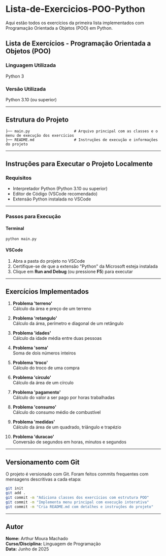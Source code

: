 # Lista-de-Exercicios-POO-Python

Aqui estão todos os exercícios da primeira lista implementados com Programação Orientada a Objetos (POO) em Python.

## Lista de Exercícios - Programação Orientada a Objetos (POO)

### Linguagem Utilizada
Python 3

### Versão Utilizada
Python 3.10 (ou superior)

---

## Estrutura do Projeto

```
├── main.py                    # Arquivo principal com as classes e o menu de execução dos exercícios
├── README.md                  # Instruções de execução e informações do projeto
```

---

## Instruções para Executar o Projeto Localmente

### Requisitos

- Interpretador Python (Python 3.10 ou superior)
- Editor de Código (VSCode recomendado)
- Extensão Python instalada no VSCode

---

### Passos para Execução

#### Terminal

```bash
python main.py
```

#### VSCode

1. Abra a pasta do projeto no VSCode
2. Certifique-se de que a extensão "Python" da Microsoft esteja instalada
3. Clique em **Run and Debug** (ou pressione **F5**) para executar

---

## Exercícios Implementados

1. **Problema 'terreno'**  
   Cálculo da área e preço de um terreno

2. **Problema 'retangulo'**  
   Cálculo da área, perímetro e diagonal de um retângulo

3. **Problema 'idades'**  
   Cálculo da idade média entre duas pessoas

4. **Problema 'soma'**  
   Soma de dois números inteiros

5. **Problema 'troco'**  
   Cálculo do troco de uma compra

6. **Problema 'circulo'**  
   Cálculo da área de um círculo

7. **Problema 'pagamento'**  
   Cálculo do valor a ser pago por horas trabalhadas

8. **Problema 'consumo'**  
   Cálculo do consumo médio de combustível

9. **Problema 'medidas'**  
   Cálculo da área de um quadrado, triângulo e trapézio

10. **Problema 'duracao'**  
    Conversão de segundos em horas, minutos e segundos

---

## Versionamento com Git

O projeto é versionado com Git. Foram feitos commits frequentes com mensagens descritivas a cada etapa:

```bash
git init
git add .
git commit -m "Adiciona classes dos exercícios com estrutura POO"
git commit -m "Implementa menu principal com execução interativa"
git commit -m "Cria README.md com detalhes e instruções do projeto"
```

---

## Autor

**Nome:** Arthur Moura Machado  
**Curso/Disciplina:** Linguagem de Programação  
**Data:** Junho de 2025